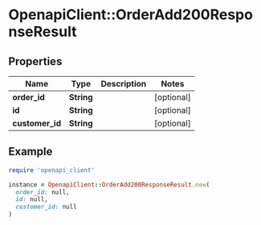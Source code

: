 # OpenapiClient::OrderAdd200ResponseResult

## Properties

| Name | Type | Description | Notes |
| ---- | ---- | ----------- | ----- |
| **order_id** | **String** |  | [optional] |
| **id** | **String** |  | [optional] |
| **customer_id** | **String** |  | [optional] |

## Example

```ruby
require 'openapi_client'

instance = OpenapiClient::OrderAdd200ResponseResult.new(
  order_id: null,
  id: null,
  customer_id: null
)
```

